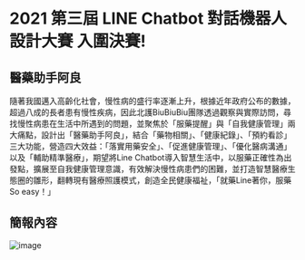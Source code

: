 # 2021 第三屆 LINE Chatbot 對話機器人設計大賽 入圍決賽!

## 醫藥助手阿良

隨著我國邁入高齡化社會，慢性病的盛行率逐漸上升，根據近年政府公布的數據，超過八成的長者患有慢性疾病，因此北護BiuBiuBiu團隊透過觀察與實際訪問，尋找慢性病患在生活中所遇到的問題，並聚焦於「服藥提醒」與「自我健康管理」兩大痛點，設計出「醫藥助手阿良」，結合「藥物相關」、「健康紀錄」、「預約看診」三大功能，營造四大效益：「落實用藥安全」、「促進健康管理」、「優化醫病溝通」以及「輔助精準醫療」，期望將Line Chatbot導入智慧生活中，以服藥正確性為出發點，擴展至自我健康管理意識，有效解決慢性病患們的困難，並打造智慧醫療生態圈的雛形，翻轉現有醫療照護模式，創造全民健康福祉，「就藥Line著你，服藥So easy！」


## 簡報內容
![image]()
